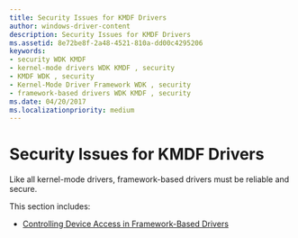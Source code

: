 ```yaml
---
title: Security Issues for KMDF Drivers
author: windows-driver-content
description: Security Issues for KMDF Drivers
ms.assetid: 8e72be8f-2a48-4521-810a-dd00c4295206
keywords:
- security WDK KMDF
- kernel-mode drivers WDK KMDF , security
- KMDF WDK , security
- Kernel-Mode Driver Framework WDK , security
- framework-based drivers WDK KMDF , security
ms.date: 04/20/2017
ms.localizationpriority: medium
---
```


# Security Issues for KMDF Drivers


Like all kernel-mode drivers, framework-based drivers must be reliable and secure.

This section includes:

-   [Controlling Device Access in Framework-Based Drivers](controlling-device-access-in-kmdf-drivers.md)

 

 





